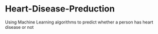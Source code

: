 # Heart-Disease-Preduction
Using Machine Learning algorithms to predict whether a person has heart disease or not
